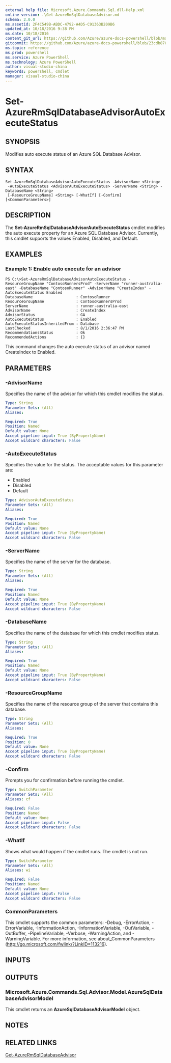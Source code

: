 ```yaml
---
external help file: Microsoft.Azure.Commands.Sql.dll-Help.xml
online version: .\Get-AzureRmSqlDatabaseAdvisor.md
schema: 2.0.0
ms.assetid: 2F4C549B-ABDC-4792-A4D5-C91363B209B6
updated_at: 10/18/2016 9:38 PM
ms.date: 10/18/2016
content_git_url: https://github.com/Azure/azure-docs-powershell/blob/master/azureps-cmdlets-docs/ResourceManager/AzureRM.Sql/v2.1.0/Set-AzureRmSqlDatabaseAdvisorAutoExecuteStatus.md
gitcommit: https://github.com/Azure/azure-docs-powershell/blob/23cdb8705d4ab9807c0e21b238f3b134a7d49c7d/azureps-cmdlets-docs/ResourceManager/AzureRM.Sql/v2.1.0/Set-AzureRmSqlDatabaseAdvisorAutoExecuteStatus.md
ms.topic: reference
ms.prod: powershell
ms.service: Azure PowerShell
ms.technology: Azure PowerShell
author: visual-studio-china
keywords: powershell, cmdlet
manager: visual-studio-china
---
```


# Set-AzureRmSqlDatabaseAdvisorAutoExecuteStatus

## SYNOPSIS
Modifies auto execute status of an Azure SQL Database Advisor.

## SYNTAX

```
Set-AzureRmSqlDatabaseAdvisorAutoExecuteStatus -AdvisorName <String>
 -AutoExecuteStatus <AdvisorAutoExecuteStatus> -ServerName <String> -DatabaseName <String>
 [-ResourceGroupName] <String> [-WhatIf] [-Confirm] [<CommonParameters>]
```

## DESCRIPTION
The **Set-AzureRmSqlDatabaseAdvisorAutoExecuteStatus** cmdlet modifies the auto execute property for an Azure SQL Database Advisor.
Currently, this cmdlet supports the values Enabled, Disabled, and Default.

## EXAMPLES

### Example 1: Enable auto execute for an advisor
```
PS C:\>Set-AzureRmSqlDatabaseAdvisorAutoExecuteStatus -ResourceGroupName "ContosoRunnersProd" -ServerName "runner-australia-east" -DatabaseName "ContosoRunner" -AdvisorName "CreateIndex" -AutoExecuteStatus Enabled
DatabaseName                   : ContosoRunner
ResourceGroupName              : ContosoRunnersProd
ServerName                     : runner-australia-east
AdvisorName                    : CreateIndex
AdvisorStatus                  : GA
AutoExecuteStatus              : Enabled
AutoExecuteStatusInheritedFrom : Database
LastChecked                    : 8/1/2016 2:36:47 PM
RecommendationsStatus          : Ok
RecommendedActions             : {}
```

This command changes the auto execute status of an advisor named CreateIndex to Enabled.

## PARAMETERS

### -AdvisorName
Specifies the name of the advisor for which this cmdlet modifies the status.

```yaml
Type: String
Parameter Sets: (All)
Aliases: 

Required: True
Position: Named
Default value: None
Accept pipeline input: True (ByPropertyName)
Accept wildcard characters: False
```

### -AutoExecuteStatus
Specifies the value for the status.
The acceptable values for this parameter are:

- Enabled 
- Disabled 
- Default

```yaml
Type: AdvisorAutoExecuteStatus
Parameter Sets: (All)
Aliases: 

Required: True
Position: Named
Default value: None
Accept pipeline input: True (ByPropertyName)
Accept wildcard characters: False
```

### -ServerName
Specifies the name of the server for the database.

```yaml
Type: String
Parameter Sets: (All)
Aliases: 

Required: True
Position: Named
Default value: None
Accept pipeline input: True (ByPropertyName)
Accept wildcard characters: False
```

### -DatabaseName
Specifies the name of the database for which this cmdlet modifies status.

```yaml
Type: String
Parameter Sets: (All)
Aliases: 

Required: True
Position: Named
Default value: None
Accept pipeline input: True (ByPropertyName)
Accept wildcard characters: False
```

### -ResourceGroupName
Specifies the name of the resource group of the server that contains this database.

```yaml
Type: String
Parameter Sets: (All)
Aliases: 

Required: True
Position: 0
Default value: None
Accept pipeline input: True (ByPropertyName)
Accept wildcard characters: False
```

### -Confirm
Prompts you for confirmation before running the cmdlet.

```yaml
Type: SwitchParameter
Parameter Sets: (All)
Aliases: cf

Required: False
Position: Named
Default value: None
Accept pipeline input: False
Accept wildcard characters: False
```

### -WhatIf
Shows what would happen if the cmdlet runs. The cmdlet is not run.

```yaml
Type: SwitchParameter
Parameter Sets: (All)
Aliases: wi

Required: False
Position: Named
Default value: None
Accept pipeline input: False
Accept wildcard characters: False
```

### CommonParameters
This cmdlet supports the common parameters: -Debug, -ErrorAction, -ErrorVariable, -InformationAction, -InformationVariable, -OutVariable, -OutBuffer, -PipelineVariable, -Verbose, -WarningAction, and -WarningVariable. For more information, see about_CommonParameters (http://go.microsoft.com/fwlink/?LinkID=113216).

## INPUTS

## OUTPUTS

### Microsoft.Azure.Commands.Sql.Advisor.Model.AzureSqlDatabaseAdvisorModel
This cmdlet returns an **AzureSqlDatabaseAdvisorModel** object.

## NOTES

## RELATED LINKS

[Get-AzureRmSqlDatabaseAdvisor](.\Get-AzureRmSqlDatabaseAdvisor.md)


